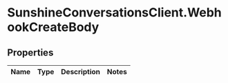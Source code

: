 # SunshineConversationsClient.WebhookCreateBody

## Properties

Name | Type | Description | Notes
------------ | ------------- | ------------- | -------------


